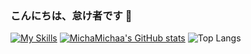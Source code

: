 ### こんにちは、怠け者です 👋
[![My Skills](https://skillicons.dev/icons?i=anaconda,py,arduino,cmake,cpp,blender,bash,git,raspberrypi,tensorflow,neovim,mysql,linux)](https://skillicons.dev)
[![MichaMichaa's GitHub stats](https://github-readme-stats.vercel.app/api?username=michamichaa&show_icons=true&theme=tokyonight)](https://github.com/anuraghazra/github-readme-stats)
![Top Langs](https://github-readme-stats.vercel.app/api/top-langs/?username=michamichaa&layout=compact)
